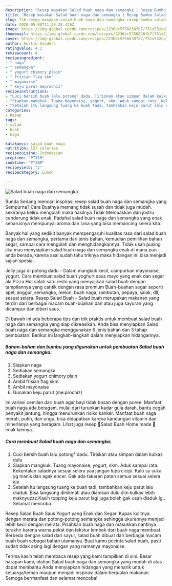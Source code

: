 ```yaml
---
description: "Resep masakan Salad buah naga dan semangka | Resep Bumbu Salad buah naga dan semangka Yang Enak Dan Lezat"
title: "Resep masakan Salad buah naga dan semangka | Resep Bumbu Salad buah naga dan semangka Yang Enak Dan Lezat"
slug: 716-resep-masakan-salad-buah-naga-dan-semangka-resep-bumbu-salad-buah-naga-dan-semangka-yang-enak-dan-lezat
date: 2020-05-08T11:38:28.426Z
image: https://img-global.cpcdn.com/recipes/2236ec5756838fb7/751x532cq70/salad-buah-naga-dan-semangka-foto-resep-utama.jpg
thumbnail: https://img-global.cpcdn.com/recipes/2236ec5756838fb7/751x532cq70/salad-buah-naga-dan-semangka-foto-resep-utama.jpg
cover: https://img-global.cpcdn.com/recipes/2236ec5756838fb7/751x532cq70/salad-buah-naga-dan-semangka-foto-resep-utama.jpg
author: Austin Sanders
ratingvalue: 4.3
reviewcount: 4
recipeingredient:
- " naga"
- " semangka"
- " yogurt chimory plain"
- " frisian flag skm"
- " mayonaise"
- " keju parut meprochiz"
recipeinstructions:
- "Cuci bersih buah lalu potong² dadu. Tiriskan atau simpan dalam kulkas dulu"
- "Siapkan mangkuk. Tuang mayonaise, yogurt, skm. Aduk sampai rata. Kekentalan saladnya sesuai selera yaa jangan lupa cicipi. Kalo sy suka yg manis dan agak encer. Gak ada takaran paten semua sesuai selera aja."
- "Setelah itu langsung tuang ke buah tadi, tambahkan keju parut lalu diaduk. Bisa langsung dinikmati atau diamkan dulu dlm kulkas lebih maknyuzzz.Kasih topping keju parut lagi juga boleh gak usah diaduk lg.. Selamat mencoba."
categories:
- Resep
tags:
- salad
- buah
- naga

katakunci: salad buah naga 
nutrition: 157 calories
recipecuisine: Indonesian
preptime: "PT31M"
cooktime: "PT39M"
recipeyield: "2"
recipecategory: Lunch

---
```



![Salad buah naga dan semangka](https://img-global.cpcdn.com/recipes/2236ec5756838fb7/751x532cq70/salad-buah-naga-dan-semangka-foto-resep-utama.jpg)

Bunda Sedang mencari inspirasi resep salad buah naga dan semangka yang Sempurna? Cara Buatnya memang tidak susah dan tidak juga mudah. sekiranya keliru mengolah maka hasilnya Tidak Memuaskan dan justru cenderung tidak enak. Padahal salad buah naga dan semangka yang enak seharusnya mempunyai aroma dan rasa yang bisa memancing selera kita.

Banyak hal yang sedikit banyak mempengaruhi kualitas rasa dari salad buah naga dan semangka, pertama dari jenis bahan, kemudian pemilihan bahan segar, sampai cara mengolah dan menghidangkannya. Tidak usah pusing jika mau menyiapkan salad buah naga dan semangka enak di mana pun anda berada, karena asal sudah tahu triknya maka hidangan ini bisa menjadi sajian spesial.

Jelly juga di potong dadu - Dalam mangkuk kecil, campurkan mayonaise, yogurt. Cara membuat salad buah yoghurt saus mayo yang enak dan segar ala Pizza Hut salah satu resto yang menyajikan salad buah dengan tampilannya yang cantik dengan rasa premium Buah-buahan segar seperti apel, anggur, semangka, melon, buah naga, rambutan, pepaya, salak, dll, sesuai selera. Resep Salad Buah - Salad buah merupakan makanan yang terdiri dari berbagai macam buah-buahan dan atau juga sayuran yang dicampur dan diberi saus.


Di bawah ini ada beberapa tips dan trik praktis untuk membuat salad buah naga dan semangka yang siap dikreasikan. Anda bisa menyiapkan Salad buah naga dan semangka menggunakan 6 jenis bahan dan 3 tahap pembuatan. Berikut ini langkah-langkah dalam menyiapkan hidangannya.

<!--inarticleads1-->

##### Bahan-bahan dan bumbu yang digunakan untuk pembuatan Salad buah naga dan semangka:

1. Siapkan  naga
1. Sediakan  semangka
1. Sediakan  yogurt chimory plain
1. Ambil  frisian flag skm
1. Ambil  mayonaise
1. Gunakan  keju parut (me:prochiz)


Ini variasi cemilan dari buah agar bayi tidak bosan dengan puree. Manfaat buah naga ada beragam, mulai dari turunkan kadar gula darah, bantu cegah penyakit jantung, hingga menurunkan risiko kanker. Manfaat buah naga merah, putih, dan ungu, bisa didapatkan karena kandungan vitamin dan minerlanya yang beragam. Lihat juga resep 🍓Salad Buah Home made 🍇 enak lainnya. 

<!--inarticleads2-->

##### Cara membuat Salad buah naga dan semangka:

1. Cuci bersih buah lalu potong² dadu. Tiriskan atau simpan dalam kulkas dulu
1. Siapkan mangkuk. Tuang mayonaise, yogurt, skm. Aduk sampai rata. Kekentalan saladnya sesuai selera yaa jangan lupa cicipi. Kalo sy suka yg manis dan agak encer. Gak ada takaran paten semua sesuai selera aja.
1. Setelah itu langsung tuang ke buah tadi, tambahkan keju parut lalu diaduk. Bisa langsung dinikmati atau diamkan dulu dlm kulkas lebih maknyuzzz.Kasih topping keju parut lagi juga boleh gak usah diaduk lg.. Selamat mencoba.


Resep Salad Buah Saus Yogurt yang Enak dan Segar. Kupas kulitnya dengan merata dan potong-potong semangka sehingga ukurannya menjadi lebih kecil dengan merata. Pisahkan buah naga dan masukkan nantinya terakhir karena warna pekat dan tekstur lembek dari buah naga membuat. Berbeda dengan salad dari sayur, salad buah dibuat dari berbagai macam buah buah sebagai bahan utamanya. Buat kamu pecinta salad buah, pasti sudah tidak asing lagi dengan yang namanya mayonaise. 

Terima kasih telah membaca resep yang kami tampilkan di sini. Besar harapan kami, olahan Salad buah naga dan semangka yang mudah di atas dapat membantu Anda menyiapkan hidangan yang menarik untuk keluarga/teman maupun menjadi inspirasi dalam berjualan makanan. Semoga bermanfaat dan selamat mencoba!
